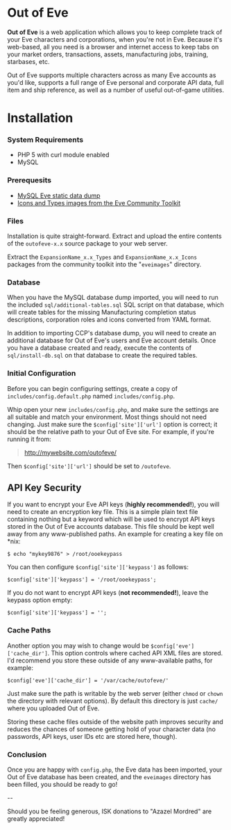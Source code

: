 Out of Eve
==========

**Out of Eve** is a web application which allows you to keep complete track of your Eve characters and corporations, when you're not in Eve. Because it's web-based, all you need is a browser and internet access to keep tabs on your market orders, transactions, assets, manufacturing jobs, training, starbases, etc.

Out of Eve supports multiple characters across as many Eve accounts as you'd like, supports a full range of Eve personal and corporate API data, full item and ship reference, as well as a number of useful out-of-game utilities.


Installation
============

### System Requirements
* PHP 5 with curl module enabled
* MySQL

### Prerequesits
* [MySQL Eve static data dump](https://forums.eveonline.com/default.aspx?g=posts&t=252031)
* [Icons and Types images from the Eve Community Toolkit](http://community.eveonline.com/community/fansites/toolkit/)


### Files

Installation is quite straight-forward. Extract and upload the entire contents of the `outofeve-x.x` source package to your web server.

Extract the `ExpansionName_x.x_Types` and `ExpansionName_x.x_Icons` packages from the community toolkit into the "`eveimages`" directory.


### Database

When you have the MySQL database dump imported, you will need to run the included `sql/additional-tables.sql` SQL script on that database, which will create tables for the missing Manufacturing completion status descriptions, corporation roles and icons converted from YAML format.

In addition to importing CCP's database dump, you will need to create an additional database for Out of Eve's users and Eve account details. Once you have a database created and ready, execute the contents of `sql/install-db.sql` on that database to create the required tables.


### Initial Configuration

Before you can begin configuring settings, create a copy of `includes/config.default.php` named `includes/config.php`.

Whip open your new `includes/config.php`, and make sure the settings are all suitable and match your environment. Most things should not need changing. Just make sure the `$config['site']['url']` option is correct; it should be the relative path to your Out of Eve site. For example, if you're running it from:

> http://mywebsite.com/outofeve/

Then `$config['site']['url']` should be set to `/outofeve`.


## API Key Security

If you want to encrypt your Eve API keys (**highly recommended!**), you will need to create an encryption key file. This is a simple plain text file containing nothing but a keyword which will be used to encrypt API keys stored in the Out of Eve accounts database. This file should be kept well away from any www-published paths. An example for creating a key file on *nix:

    $ echo "mykey9876" > /root/ooekeypass

You can then configure `$config['site']['keypass']` as follows:

```
$config['site']['keypass'] = '/root/ooekeypass';
```

If you do not want to encrypt API keys (**not recommended!**), leave the keypass option empty:

```
$config['site']['keypass'] = '';
```

###  Cache Paths

Another option you may wish to change would be `$config['eve']['cache_dir']`. This option controls where cached API XML files are stored. I'd recommend you store these outside of any www-available paths, for example:

```
$config['eve']['cache_dir'] = '/var/cache/outofeve/'
```

Just make sure the path is writable by the web server (either `chmod` or `chown` the directory with relevant options). By default this directory is just `cache/` where you uploaded Out of Eve.

Storing these cache files outside of the website path improves security and reduces the chances of someone getting hold of your character data (no passwords, API keys, user IDs etc are stored here, though).


### Conclusion

Once you are happy with `config.php`, the Eve data has been imported, your Out of Eve database has been created, and the `eveimages` directory has been filled, you should be ready to go!


--

Should you be feeling generous, ISK donations to "Azazel Mordred" are greatly appreciated!

